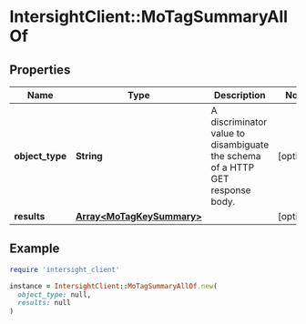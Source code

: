 # IntersightClient::MoTagSummaryAllOf

## Properties

| Name | Type | Description | Notes |
| ---- | ---- | ----------- | ----- |
| **object_type** | **String** | A discriminator value to disambiguate the schema of a HTTP GET response body. | [optional] |
| **results** | [**Array&lt;MoTagKeySummary&gt;**](MoTagKeySummary.md) |  | [optional] |

## Example

```ruby
require 'intersight_client'

instance = IntersightClient::MoTagSummaryAllOf.new(
  object_type: null,
  results: null
)
```

